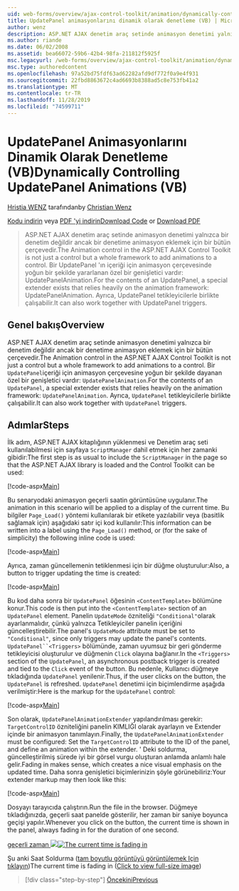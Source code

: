 ```yaml
---
uid: web-forms/overview/ajax-control-toolkit/animation/dynamically-controlling-updatepanel-animations-vb
title: UpdatePanel animasyonlarını dinamik olarak denetleme (VB) | Microsoft Docs
author: wenz
description: ASP.NET AJAX denetim araç setinde animasyon denetimi yalnızca bir denetim değildir ancak bir denetime animasyon eklemek için bir bütün çerçevedir. Bir... öğesinin içeriği için
ms.author: riande
ms.date: 06/02/2008
ms.assetid: bea66072-59b6-42b4-98fa-211812f5925f
msc.legacyurl: /web-forms/overview/ajax-control-toolkit/animation/dynamically-controlling-updatepanel-animations-vb
msc.type: authoredcontent
ms.openlocfilehash: 97a52bd75fdf63ad62282afd9df772f0a9e4f931
ms.sourcegitcommit: 22fbd8863672c4ad6693b8388ad5c8e753fb41a2
ms.translationtype: MT
ms.contentlocale: tr-TR
ms.lasthandoff: 11/28/2019
ms.locfileid: "74599711"
---
```

# <a name="dynamically-controlling-updatepanel-animations-vb"></a><span data-ttu-id="e7970-104">UpdatePanel Animasyonlarını Dinamik Olarak Denetleme (VB)</span><span class="sxs-lookup"><span data-stu-id="e7970-104">Dynamically Controlling UpdatePanel Animations (VB)</span></span>

<span data-ttu-id="e7970-105">[Hristia WENZ](https://github.com/wenz) tarafından</span><span class="sxs-lookup"><span data-stu-id="e7970-105">by [Christian Wenz](https://github.com/wenz)</span></span>

<span data-ttu-id="e7970-106">[Kodu indirin](https://download.microsoft.com/download/9/3/f/93f8daea-bebd-4821-833b-95205389c7d0/UpdatePanelAnimation2.vb.zip) veya [PDF 'yi indirin](https://download.microsoft.com/download/b/6/a/b6ae89ee-df69-4c87-9bfb-ad1eb2b23373/updatepanelanimation2VB.pdf)</span><span class="sxs-lookup"><span data-stu-id="e7970-106">[Download Code](https://download.microsoft.com/download/9/3/f/93f8daea-bebd-4821-833b-95205389c7d0/UpdatePanelAnimation2.vb.zip) or [Download PDF](https://download.microsoft.com/download/b/6/a/b6ae89ee-df69-4c87-9bfb-ad1eb2b23373/updatepanelanimation2VB.pdf)</span></span>

> <span data-ttu-id="e7970-107">ASP.NET AJAX denetim araç setinde animasyon denetimi yalnızca bir denetim değildir ancak bir denetime animasyon eklemek için bir bütün çerçevedir.</span><span class="sxs-lookup"><span data-stu-id="e7970-107">The Animation control in the ASP.NET AJAX Control Toolkit is not just a control but a whole framework to add animations to a control.</span></span> <span data-ttu-id="e7970-108">Bir UpdatePanel 'ın içeriği için animasyon çerçevesinde yoğun bir şekilde yararlanan özel bir genişletici vardır: UpdatePanelAnimation.</span><span class="sxs-lookup"><span data-stu-id="e7970-108">For the contents of an UpdatePanel, a special extender exists that relies heavily on the animation framework: UpdatePanelAnimation.</span></span> <span data-ttu-id="e7970-109">Ayrıca, UpdatePanel tetikleyicilerle birlikte çalışabilir.</span><span class="sxs-lookup"><span data-stu-id="e7970-109">It can also work together with UpdatePanel triggers.</span></span>

## <a name="overview"></a><span data-ttu-id="e7970-110">Genel bakış</span><span class="sxs-lookup"><span data-stu-id="e7970-110">Overview</span></span>

<span data-ttu-id="e7970-111">ASP.NET AJAX denetim araç setinde animasyon denetimi yalnızca bir denetim değildir ancak bir denetime animasyon eklemek için bir bütün çerçevedir.</span><span class="sxs-lookup"><span data-stu-id="e7970-111">The Animation control in the ASP.NET AJAX Control Toolkit is not just a control but a whole framework to add animations to a control.</span></span> <span data-ttu-id="e7970-112">Bir `UpdatePanel`içeriği için animasyon çerçevesine yoğun bir şekilde dayanan özel bir genişletici vardır: `UpdatePanelAnimation`.</span><span class="sxs-lookup"><span data-stu-id="e7970-112">For the contents of an `UpdatePanel`, a special extender exists that relies heavily on the animation framework: `UpdatePanelAnimation`.</span></span> <span data-ttu-id="e7970-113">Ayrıca, `UpdatePanel` tetikleyicilerle birlikte çalışabilir.</span><span class="sxs-lookup"><span data-stu-id="e7970-113">It can also work together with `UpdatePanel` triggers.</span></span>

## <a name="steps"></a><span data-ttu-id="e7970-114">Adımlar</span><span class="sxs-lookup"><span data-stu-id="e7970-114">Steps</span></span>

<span data-ttu-id="e7970-115">İlk adım, ASP.NET AJAX kitaplığının yüklenmesi ve Denetim araç seti kullanılabilmesi için sayfaya `ScriptManager` dahil etmek için her zamanki gibidir:</span><span class="sxs-lookup"><span data-stu-id="e7970-115">The first step is as usual to include the `ScriptManager` in the page so that the ASP.NET AJAX library is loaded and the Control Toolkit can be used:</span></span>

[!code-aspx[Main](dynamically-controlling-updatepanel-animations-vb/samples/sample1.aspx)]

<span data-ttu-id="e7970-116">Bu senaryodaki animasyon geçerli saatin görüntüsüne uygulanır.</span><span class="sxs-lookup"><span data-stu-id="e7970-116">The animation in this scenario will be applied to a display of the current time.</span></span> <span data-ttu-id="e7970-117">Bu bilgiler `Page_Load()` yöntemi kullanılarak bir etikete yazılabilir veya (basitlik sağlamak için) aşağıdaki satır içi kod kullanılır:</span><span class="sxs-lookup"><span data-stu-id="e7970-117">This information can be written into a label using the `Page_Load()` method, or (for the sake of simplicity) the following inline code is used:</span></span>

[!code-aspx[Main](dynamically-controlling-updatepanel-animations-vb/samples/sample2.aspx)]

<span data-ttu-id="e7970-118">Ayrıca, zaman güncellemenin tetiklenmesi için bir düğme oluşturulur:</span><span class="sxs-lookup"><span data-stu-id="e7970-118">Also, a button to trigger updating the time is created:</span></span>

[!code-aspx[Main](dynamically-controlling-updatepanel-animations-vb/samples/sample3.aspx)]

<span data-ttu-id="e7970-119">Bu kod daha sonra bir `UpdatePanel` öğesinin `<ContentTemplate>` bölümüne konur.</span><span class="sxs-lookup"><span data-stu-id="e7970-119">This code is then put into the `<ContentTemplate>` section of an `UpdatePanel` element.</span></span> <span data-ttu-id="e7970-120">Panelin `UpdateMode` özniteliği `"Conditional"`olarak ayarlanmalıdır, çünkü yalnızca Tetikleyiciler panelin içeriğini güncelleştirebilir.</span><span class="sxs-lookup"><span data-stu-id="e7970-120">The panel's `UpdateMode` attribute must be set to `"Conditional"`, since only triggers may update the panel's contents.</span></span> <span data-ttu-id="e7970-121">`UpdatePanel``<Triggers>` bölümünde, zaman uyumsuz bir geri gönderme tetikleyicisi oluşturulur ve düğmenin `Click` olayına bağlanır.</span><span class="sxs-lookup"><span data-stu-id="e7970-121">In the `<Triggers>` section of the `UpdatePanel`, an asynchronous postback trigger is created and tied to the `Click` event of the button.</span></span> <span data-ttu-id="e7970-122">Bu nedenle, Kullanıcı düğmeye tıkladığında `UpdatePanel` yenilenir.</span><span class="sxs-lookup"><span data-stu-id="e7970-122">Thus, if the user clicks on the button, the `UpdatePanel` is refreshed.</span></span> <span data-ttu-id="e7970-123">`UpdatePanel` denetimi için biçimlendirme aşağıda verilmiştir:</span><span class="sxs-lookup"><span data-stu-id="e7970-123">Here is the markup for the `UpdatePanel` control:</span></span>

[!code-aspx[Main](dynamically-controlling-updatepanel-animations-vb/samples/sample4.aspx)]

<span data-ttu-id="e7970-124">Son olarak, `UpdatePanelAnimationExtender` yapılandırılması gerekir: `TargetControlID` özniteliğini panelin KIMLIĞI olarak ayarlayın ve Extender içinde bir animasyon tanımlayın.</span><span class="sxs-lookup"><span data-stu-id="e7970-124">Finally, the `UpdatePanelAnimationExtender` must be configured: Set the `TargetControlID` attribute to the ID of the panel, and define an animation within the extender.</span></span> <span data-ttu-id="e7970-125">' Deki soldurma, güncelleştirilmiş sürede iyi bir görsel vurgu oluşturan anlamda anlamlı hale gelir.</span><span class="sxs-lookup"><span data-stu-id="e7970-125">Fading in makes sense, which creates a nice visual emphasis on the updated time.</span></span> <span data-ttu-id="e7970-126">Daha sonra genişletici biçimlerinizin şöyle görünebiliriz:</span><span class="sxs-lookup"><span data-stu-id="e7970-126">Your extender markup may then look like this:</span></span>

[!code-aspx[Main](dynamically-controlling-updatepanel-animations-vb/samples/sample5.aspx)]

<span data-ttu-id="e7970-127">Dosyayı tarayıcıda çalıştırın.</span><span class="sxs-lookup"><span data-stu-id="e7970-127">Run the file in the browser.</span></span> <span data-ttu-id="e7970-128">Düğmeye tıkladığınızda, geçerli saat panelde gösterilir, her zaman bir saniye boyunca geçişi yapılır.</span><span class="sxs-lookup"><span data-stu-id="e7970-128">Whenever you click on the button, the current time is shown in the panel, always fading in for the duration of one second.</span></span>

<span data-ttu-id="e7970-129">[geçerli zaman ![](dynamically-controlling-updatepanel-animations-vb/_static/image2.png)](dynamically-controlling-updatepanel-animations-vb/_static/image1.png)</span><span class="sxs-lookup"><span data-stu-id="e7970-129">[![The current time is fading in](dynamically-controlling-updatepanel-animations-vb/_static/image2.png)](dynamically-controlling-updatepanel-animations-vb/_static/image1.png)</span></span>

<span data-ttu-id="e7970-130">Şu anki Saat Soldurma ([tam boyutlu görüntüyü görüntülemek Için tıklayın](dynamically-controlling-updatepanel-animations-vb/_static/image3.png))</span><span class="sxs-lookup"><span data-stu-id="e7970-130">The current time is fading in ([Click to view full-size image](dynamically-controlling-updatepanel-animations-vb/_static/image3.png))</span></span>

> [!div class="step-by-step"]
> [<span data-ttu-id="e7970-131">Öncekini</span><span class="sxs-lookup"><span data-stu-id="e7970-131">Previous</span></span>](animating-an-updatepanel-control-vb.md)
